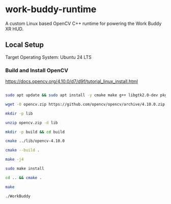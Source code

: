 # work-buddy-runtime

A custom Linux based OpenCV C++ runtime for powering the Work Buddy XR HUD.

## Local Setup

Target Operating System: Ubuntu 24 LTS

### Build and Install OpenCV

https://docs.opencv.org/4.10.0/d7/d9f/tutorial_linux_install.html

```bash

sudo apt update && sudo apt install -y cmake make g++ libgtk2.0-dev pkg-config wget unzip

wget -O opencv.zip https://github.com/opencv/opencv/archive/4.10.0.zip

mkdir -p lib

unzip opencv.zip -d lib

mkdir -p build && cd build

cmake ../lib/opencv-4.10.0

cmake --build .

make -j4

sudo make install

cd .. && cmake .

make

```

`./WorkBuddy`
